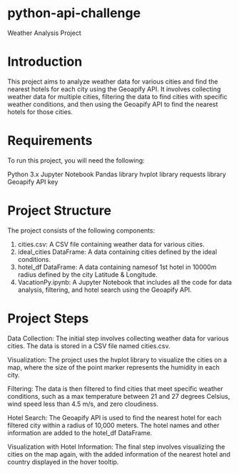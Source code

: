 # python-api-challenge
Weather Analysis Project

# Introduction
This project aims to analyze weather data for various cities and find the nearest hotels for each city using the Geoapify API. It involves collecting weather data for multiple cities, filtering the data to find cities with specific weather conditions, and then using the Geoapify API to find the nearest hotels for those cities.

# Requirements
To run this project, you will need the following:

Python 3.x
Jupyter Notebook
Pandas library
hvplot library
requests library
Geoapify API key

# Project Structure
The project consists of the following components:

1. cities.csv: A CSV file containing weather data for various cities.
2. ideal_cities DataFrame: A data containing cities defined by the ideal conditions.
3. hotel_df DataFrame: A data containing namesof 1st hotel in 10000m radius defined by the city Latitude & Longitude.
4. VacationPy.ipynb: A Jupyter Notebook that includes all the code for data analysis, filtering, and hotel search using the Geoapify API.


# Project Steps

Data Collection: The initial step involves collecting weather data for various cities. The data is stored in a CSV file named cities.csv.

Visualization: The project uses the hvplot library to visualize the cities on a map, where the size of the point marker represents the humidity in each city.

Filtering: The data is then filtered to find cities that meet specific weather conditions, such as a max temperature between 21 and 27 degrees Celsius, wind speed less than 4.5 m/s, and zero cloudiness.

Hotel Search: The Geoapify API is used to find the nearest hotel for each filtered city within a radius of 10,000 meters. The hotel names and other information are added to the hotel_df DataFrame.

Visualization with Hotel Information: The final step involves visualizing the cities on the map again, with the added information of the nearest hotel and country displayed in the hover tooltip.